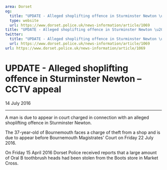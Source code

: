 ```yaml
area: Dorset
og:
  title: "UPDATE - Alleged shoplifting offence in Sturminster Newton \u2013 CCTV appeal"
  type: website
  url: https://www.dorset.police.uk/news-information/article/1069
title: "UPDATE - Alleged shoplifting offence in Sturminster Newton \u2013 CCTV appeal |"
twitter:
  title: "UPDATE - Alleged shoplifting offence in Sturminster Newton \u2013 CCTV appeal"
  url: https://www.dorset.police.uk/news-information/article/1069
url: https://www.dorset.police.uk/news-information/article/1069
```

# UPDATE - Alleged shoplifting offence in Sturminster Newton – CCTV appeal

14 July 2016

* * *

A man is due to appear in court charged in connection with an alleged shoplifting offence in Sturminster Newton.

The 37-year-old of Bournemouth faces a charge of theft from a shop and is due to appear before Bournemouth Magistrates' Court on Friday 22 July 2016.

On Friday 15 April 2016 Dorset Police received reports that a large amount of Oral B toothbrush heads had been stolen from the Boots store in Market Cross.
